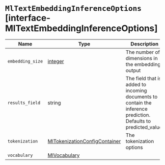 # `MlTextEmbeddingInferenceOptions` [interface-MlTextEmbeddingInferenceOptions]

| Name | Type | Description |
| - | - | - |
| `embedding_size` | [integer](./integer.md) | The number of dimensions in the embedding output |
| `results_field` | string | The field that is added to incoming documents to contain the inference prediction. Defaults to predicted_value. |
| `tokenization` | [MlTokenizationConfigContainer](./MlTokenizationConfigContainer.md) | The tokenization options |
| `vocabulary` | [MlVocabulary](./MlVocabulary.md) | &nbsp; |
